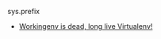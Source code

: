 sys.prefix
- [Workingenv is dead, long live Virtualenv!](http://www.ianbicking.org/blog/2007/10/workingenv-is-dead-long-live-virtualenv.html)